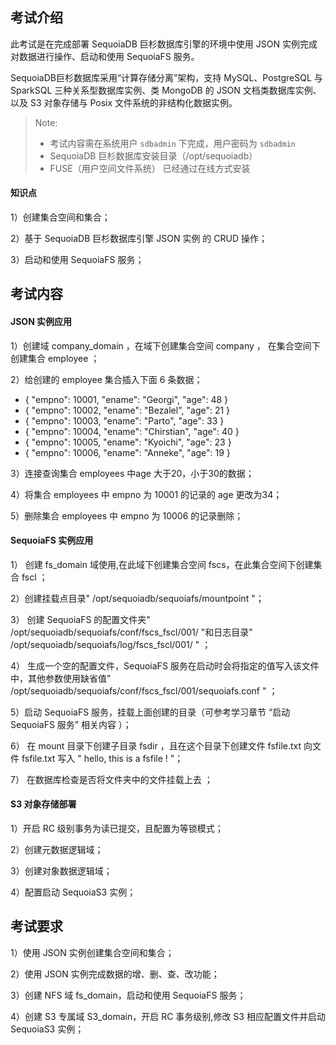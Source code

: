 ## 考试介绍

此考试是在完成部署 SequoiaDB 巨杉数据库引擎的环境中使用 JSON 实例完成对数据进行操作、启动和使用 SequoiaFS 服务。

SequoiaDB巨杉数据库采用“计算存储分离”架构，支持 MySQL、PostgreSQL 与 SparkSQL 三种关系型数据库实例、类 MongoDB 的 JSON 文档类数据库实例、以及 S3 对象存储与 Posix 文件系统的非结构化数据实例。

> Note:
> - 考试内容需在系统用户 `sdbadmin` 下完成，用户密码为 `sdbadmin`
> - SequoiaDB 巨杉数据库安装目录（/opt/sequoiadb）
> - FUSE（用户空间文件系统） 已经通过在线方式安装

#### 知识点

1）创建集合空间和集合；

2）基于 SequoiaDB 巨杉数据库引擎 JSON 实例 的 CRUD 操作；

3）启动和使用 SequoiaFS 服务；

## 考试内容

#### JSON 实例应用

1）创建域 company_domain ，在域下创建集合空间 company ， 在集合空间下创建集合 employee ；  

2）给创建的 employee 集合插入下面 6 条数据；  
   - { "empno": 10001, "ename": "Georgi", "age": 48 }  
   - { "empno": 10002, "ename": "Bezalel", "age": 21 }  
   - { "empno": 10003, "ename": "Parto", "age": 33 }  
   - { "empno": 10004, "ename": "Chirstian", "age": 40 }  
   - { "empno": 10005, "ename": "Kyoichi", "age": 23 }  
   - { "empno": 10006, "ename": "Anneke", "age": 19 }  

3）连接查询集合 employees 中age 大于20，小于30的数据；

4）将集合 employees 中 empno 为 10001 的记录的 age 更改为34；

5）删除集合 employees 中 empno 为 10006 的记录删除；

#### SequoiaFS 实例应用

1） 创建 fs_domain 域使用,在此域下创建集合空间 fscs，在此集合空间下创建集合 fscl ；

2）创建挂载点目录" /opt/sequoiadb/sequoiafs/mountpoint "；

3） 创建 SequoiaFS 的配置文件夹" /opt/sequoiadb/sequoiafs/conf/fscs_fscl/001/ "和日志目录" /opt/sequoiadb/sequoiafs/log/fscs_fscl/001/ " ；

4） 生成一个空的配置文件，SequoiaFS 服务在启动时会将指定的值写入该文件中，其他参数使用缺省值" /opt/sequoiadb/sequoiafs/conf/fscs_fscl/001/sequoiafs.conf " ；

5）启动 SequoiaFS 服务，挂载上面创建的目录（可参考学习章节 “启动 SequoiaFS 服务” 相关内容 ）；

6） 在 mount 目录下创建子目录 fsdir ，且在这个目录下创建文件 fsfile.txt 向文件 fsfile.txt 写入 " hello, this is a fsfile ! "；

7） 在数据库检查是否将文件夹中的文件挂载上去 ；

#### S3 对象存储部署

1）开启 RC 级别事务为读已提交，且配置为等锁模式；

2）创建元数据逻辑域；

3）创建对象数据逻辑域；

4）配置启动 SequoiaS3 实例；




## 考试要求

1）使用 JSON 实例创建集合空间和集合；

2）使用 JSON 实例完成数据的增、删、查、改功能；

3）创建 NFS 域 fs_domain，启动和使用 SequoiaFS 服务；

4）创建 S3 专属域 S3_domain，开启 RC 事务级别,修改 S3 相应配置文件并启动 SequoiaS3 实例；

<!--    JSON代码  
、
1）登陆操作系统用户 sdbadmin；

```shell
su - sdbadmin
```
>Note:
>
>用户 sdbadmin 的密码为`sdbadmin`

2）创建 SequoiaDB 逻辑域、集合空间和集合；

```javascript
sdb 'var db = new Sdb ( "localhost", 11810 ) ;'
sdb 'db.createDomain ( "company_domain", ["group1", "group2", "group3"], { AutoSplit : true } ) ;'

sdb 'db.createCS ( "company", { Domain: "company_domain" } ) ;'

sdb 'db.company.createCL ( "employee", { "ShardingKey" : { "id" : 1 } , "ShardingType" : "hash" , "ReplSize" : -1 , "Compressed" : true , "CompressionType" : "lzw" , "AutoSplit" : true , "EnsureShardingIndex" : false } ) ;'

```

3) 插入数据

sdb 'db.company.employee.insert([{ "empno" : 10001 , "ename" : "Georgi" , "age" : 48 }, { "empno" : 10002 , "ename" : "Bezalel" , "age" : 21 }, { "empno" : 10003 , "ename" : "Parto" , "age" : 33 }, { "empno" : 10004 , "ename" : "Chirstian" , "age" : 40 }, { "empno" : 10005 , "ename" : "Kyoichi" , "age" : 23 }, { "empno" : 10006 , "ename" : "Anneke" , "age" : 19 }])' 

4) 连接查询
sdb 'db.company.employee.find({age:{$lt:30,$gt:20}})'

5) 修改删除数据

sdb 'db.company.employee.find({empno:10001})'
sdb 'db.company.employee.update({$set:{age:34}},{empno:10001})'
sdb 'db.company.employee.remove({empno:10006})'

-->


<!-- NFS代码

1）创建专属域和对应集合

sdb 'var db = new Sdb ( "localhost", 11810 ) ;'

sdb 'db.createDomain ( "fs_domain", ["group1", "group2", "group3"], { AutoSplit : true } ) ;'

sdb 'db.createCS ( "fscs", { Domain: "fs_domain" } ) ;'

sdb 'db.fscs.createCL ( "fscl") ;'

2）创建挂载点和配置目录

mkdir -p /opt/sequoiadb/sequoiafs/mountpoint
mkdir -p /opt/sequoiadb/sequoiafs/conf/fscs_fscl/001/
mkdir -p /opt/sequoiadb/sequoiafs/log/fscs_fscl/001/ 
touch /opt/sequoiadb/sequoiafs/conf/fscs_fscl/001/sequoiafs.conf

3) 进行挂载

sequoiafs /opt/sequoiadb/sequoiafs/mountpoint -i localhost:11810 -l fscs.fscl --autocreate -c /opt/sequoiadb/sequoiafs/conf/fscs_fscl/001/ --diagpath  /opt/sequoiadb/sequoiafs/log/fscs_fscl/001/ -o big_writes -o max_write=131072 -o max_read=131072

4）查看挂载后集合信息

sdb 'db.list(4)'|grep sequoiafs

5) 进行文件写入

chmod 750 /opt/sequoiadb/sequoiafs/mountpoint
cd /opt/sequoiadb/sequoiafs/mountpoint/
mkdir fsdir
touch fsfile.txt
echo 'hello, this is a fsfile ! ' >> fsfile.txt

6) 查看是否挂载文件成功
sdb 'db.fscs.fscl.listLobs()'
-->

<!-- S3 代码

cd /opt/sequoiadb/tools/sequoias3

1) 开启RC级别事务；
sdb 'var db = new Sdb( "localhost", 11810 )'
sdb 'db.updateConf( { transactionon:true, transisolation:1, translockwait:true} )'

2) 配置 S3 配置文件；
cat >> config/application.properties <<EOF
server.port=8002
sdbs3.sequoiadb.url=sequoiadb://sdbserver1:11810
sdbs3.sequoiadb.meta.domain=S3_domain
EOF

3）创建S3指定域

sdb 'db.createDomain ("S3_domain", ["group1", "group2", "group3"], { AutoSplit : true } ) ;'

4) 启动SequoiaS3；
 ./sequoias3.sh start

5) 检测脚本；

/opt/sequoiadb/bin/sdb 'db = new Sdb()'
/opt/sequoiadb/bin/sdb 'db.snapshot(13,{},{translockwait:""})'|grep TRUE

ps -ef |grep -v grep |grep sequoias3

/opt/sequoiadb/bin/sdb 'db = new Sdb("localhost", 11810)';

/opt/sequoiadb/bin/sdb 'db.list(4)'|grep S3|wc -l |awk '{if($1 == 12) {print "Y"} else {print "N"}}' | grep Y

-->
    
     
